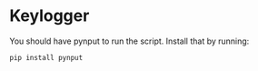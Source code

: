 # Keylogger

You should have pynput to run the script.
Install that by running:
```
pip install pynput
```
